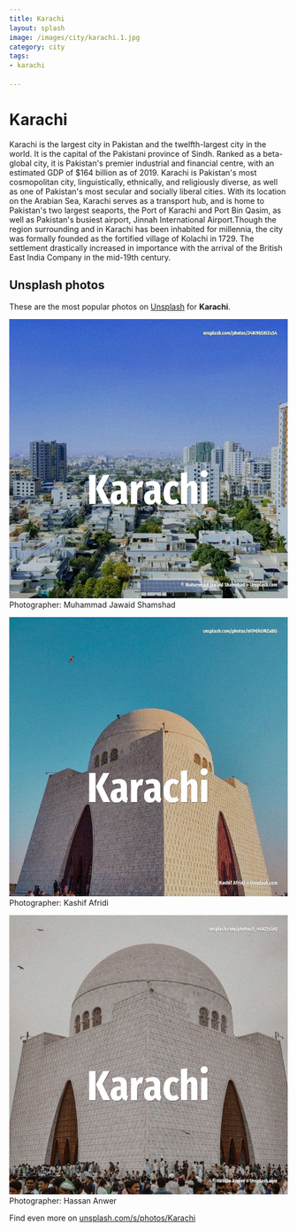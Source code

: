 ```yaml
---
title: Karachi
layout: splash
image: /images/city/karachi.1.jpg
category: city
tags:
- karachi

---
```

# Karachi

Karachi  is the largest city in Pakistan and the twelfth-largest city in the world.
It is the capital of the Pakistani province of Sindh.
Ranked as a beta-global city, it is Pakistan's premier industrial and financial centre, with an 
estimated GDP of $164 billion  as of 2019.
Karachi is Pakistan's most cosmopolitan city, linguistically, ethnically, and religiously diverse, 
as well as one of Pakistan's most secular and socially liberal cities.
With its location on the Arabian Sea, Karachi serves as a transport hub, and is home to Pakistan's 
two largest seaports, the Port of Karachi and Port Bin Qasim, as well as Pakistan's busiest 
airport, Jinnah International Airport.Though the region surrounding and in Karachi has been 
inhabited for millennia, the city was formally founded as the fortified village of Kolachi in 1729.
The settlement drastically increased in importance with the arrival of the British East India 
Company in the mid-19th century.

 
## Unsplash photos
These are the most popular photos on [Unsplash](https://unsplash.com) for **Karachi**.
 
![Karachi](/images/city/karachi.1.jpg)
Photographer:  Muhammad Jawaid Shamshad
 
![Karachi](/images/city/karachi.2.jpg)
Photographer:  Kashif Afridi
 
![Karachi](/images/city/karachi.3.jpg)
Photographer:  Hassan Anwer
 
Find even more on [unsplash.com/s/photos/Karachi](https://unsplash.com/s/photos/Karachi)
 
